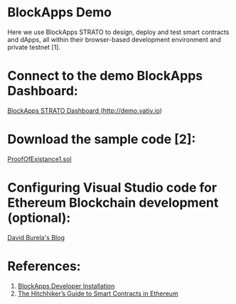 # BlockApps Demo
Here we use BlockApps STRATO to design, deploy and test smart contracts and dApps, all within their browser-based development environment and private testnet [1]. 

# Connect to the demo BlockApps Dashboard:
<a href="http://demo.vativ.io" target="_blank">BlockApps STRATO Dashboard (http://demo.vativ.io)</a>

# Download the sample code [2]:
<a href="https://raw.github.com/vativ/demo/blockapps/ProofOfExistence1.sol" target="_blank">ProofOfExistance1.sol</a>

# Configuring Visual Studio code for Ethereum Blockchain development (optional):
<a href="https://davidburela.wordpress.com/2016/11/18/configuring-visual-studio-code-for-ethereum-blockchain-development/" target="_blank">David Burela's Blog</a>

# References:
1. <a href="https://developers.blockapps.net/">BlockApps Developer Installation</a>
2. <a href="https://blog.zeppelin.solutions/the-hitchhikers-guide-to-smart-contracts-in-ethereum-848f08001f05" target="_blank">The Hitchhiker’s Guide to Smart Contracts in Ethereum</a>
